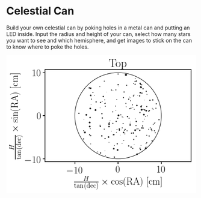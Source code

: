 # Celestial Can

Build your own celestial can by poking holes in a metal can and putting an LED inside.
Input the radius and height of your can, select how many stars you want to see and which hemisphere, and get images to stick on the can to know where to poke the holes.

![](figures/top.png)
